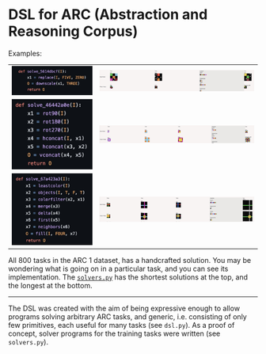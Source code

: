 # DSL for ARC (Abstraction and Reasoning Corpus)

Examples:

<table>
<tr>
<td><img src="documents/arc-561rdbcf-code.jpg"></td>
<td><img src="documents/arc-561rdbcf-show.jpg"></td>
</tr>
<tr>
<td><img src="documents/arc-46442a0e-code.jpg"></td>
<td><img src="documents/arc-46442a0e-show.jpg"></td>
</tr>
<tr>
<td><img src="documents/arc-67a423a3-code.jpg"></td>
<td><img src="documents/arc-67a423a3-show.jpg"></td>
</tr>
</table>

All 800 tasks in the ARC 1 dataset, has a handcrafted solution.
You may be wondering what is going on in a particular task, and you can see its implementation.
The [`solvers.py`](solvers.py) has the shortest solutions at the top, and the longest at the bottom.

---

The DSL was created with the aim of being expressive enough to allow programs solving arbitrary ARC tasks, and generic, i.e. consisting of only few primitives, each useful for many tasks (see ```dsl.py```). As a proof of concept, solver programs for the training tasks were written (see ```solvers.py```).

